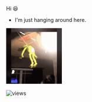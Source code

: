 Hi :laughing:	
- I'm just hanging around here.

<img src="https://raw.githubusercontent.com/ufukcam/ufukcam/master/tenor.gif" width="30%" height="30%">

![views](https://github-profile-view-counter.vercel.app/ufukcam/ufukcam)


